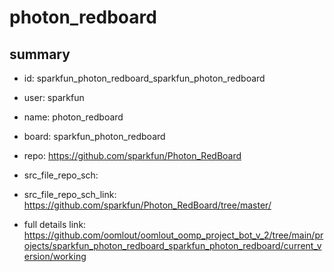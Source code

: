 # photon_redboard
 
## summary 
* id: sparkfun_photon_redboard_sparkfun_photon_redboard
* user: sparkfun
* name: photon_redboard
* board: sparkfun_photon_redboard
* repo: https://github.com/sparkfun/Photon_RedBoard



* src_file_repo_sch: 
* src_file_repo_sch_link: https://github.com/sparkfun/Photon_RedBoard/tree/master/
* full details link: https://github.com/oomlout/oomlout_oomp_project_bot_v_2/tree/main/projects/sparkfun_photon_redboard_sparkfun_photon_redboard/current_version/working  







